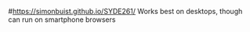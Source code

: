 #https://simonbuist.github.io/SYDE261/
Works best on desktops, though can run on smartphone browsers
